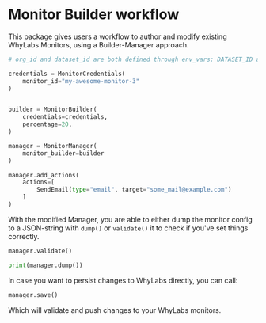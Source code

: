 # Monitor Builder workflow

This package gives users a workflow to author and modify existing WhyLabs Monitors, 
using a Builder-Manager approach.

```python
# org_id and dataset_id are both defined through env_vars: DATASET_ID and ORG_ID

credentials = MonitorCredentials(
    monitor_id="my-awesome-monitor-3"
)


builder = MonitorBuilder(
    credentials=credentials,
    percentage=20,
)

manager = MonitorManager(
    monitor_builder=builder
)

manager.add_actions(
    actions=[
        SendEmail(type="email", target="some_mail@example.com")
    ]
)
```

With the modified Manager, you are able to either dump the monitor config to a JSON-string with `dump()` or `validate()` it to check if you've set things correctly.
```python
manager.validate()

print(manager.dump())
```

In case you want to persist changes to WhyLabs directly, you can call:
```python
manager.save()
```
Which will validate and push changes to your WhyLabs monitors.